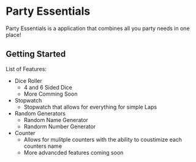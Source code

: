 # Party Essentials

Party Essentials is a application that combines all you party needs in one place!

## Getting Started
List of Features:
- Dice Roller
  - 4 and 6 Sided Dice
  - More Comming Soon
- Stopwatch
  - Stopwatch that allows for everything for simple Laps
- Random Generators
  - Random Name Generator
  - Randorm Number Generator
- Counter
  - Allows for mulitple counters with the ability to coustimize each counters name
  - More advancded features coming soon
 
